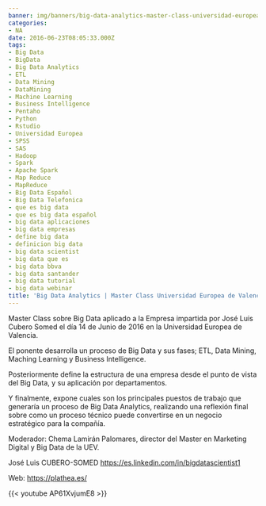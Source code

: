 ```yaml
---
banner: img/banners/big-data-analytics-master-class-universidad-europea-de-valencia.jpg
categories:
- NA
date: 2016-06-23T08:05:33.000Z
tags:
- Big Data
- BigData
- Big Data Analytics
- ETL
- Data Mining
- DataMining
- Machine Learning
- Business Intelligence
- Pentaho
- Python
- Rstudio
- Universidad Europea
- SPSS
- SAS
- Hadoop
- Spark
- Apache Spark
- Map Reduce
- MapReduce
- Big Data Español
- Big Data Telefonica
- que es big data
- que es big data español
- big data aplicaciones
- big data empresas
- define big data
- definicion big data
- big data scientist
- big data que es
- big data bbva
- big data santander
- big data tutorial
- big data webinar
title: 'Big Data Analytics | Master Class Universidad Europea de Valencia'
---
```


Master Class sobre Big Data aplicado a la Empresa impartida por José Luis Cubero Somed el día 14 de Junio de 2016 en la Universidad Europea de Valencia.

El ponente desarrolla un proceso de Big Data y sus fases; ETL, Data Mining, Maching Learning y Business Intelligence. 

Posteriormente define la estructura de una empresa desde el punto de vista del Big Data, y su aplicación por departamentos. 

Y finalmente, expone cuales son los principales puestos de trabajo que generaría un proceso de Big Data Analytics, realizando una reflexión final sobre como un proceso técnico puede convertirse en un negocio estratégico para la compañía.

Moderador: Chema Lamirán Palomares, director del Master en Marketing Digital y Big Data de la UEV.


José Luis CUBERO-SOMED
https://es.linkedin.com/in/bigdatascientist1

Web: https://plathea.es/

{{< youtube AP61XvjumE8 >}}
